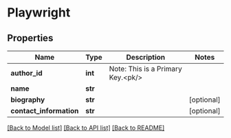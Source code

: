 # Playwright

## Properties
Name | Type | Description | Notes
------------ | ------------- | ------------- | -------------
**author_id** | **int** | Note: This is a Primary Key.&lt;pk/&gt; | 
**name** | **str** |  | 
**biography** | **str** |  | [optional] 
**contact_information** | **str** |  | [optional] 

[[Back to Model list]](../README.md#documentation-for-models) [[Back to API list]](../README.md#documentation-for-api-endpoints) [[Back to README]](../README.md)

